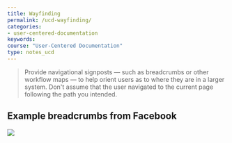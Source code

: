 ```yaml
---
title: Wayfinding
permalink: /ucd-wayfinding/
categories:
- user-centered-documentation
keywords:
course: "User-Centered Documentation"
type: notes_ucd
---
```


> Provide navigational signposts &mdash; such as breadcrumbs or other workflow maps &mdash; to help
orient users as to where they are in a larger system. Don't assume that the user navigated to the current page following the path you intended.

## Example breadcrumbs from Facebook

<a href="https://developers.facebook.com/docs/accountkit/countrycodes"><img src="/user_centered_doc/media/rasters/facebookbreadcrumbs.png"/></a>